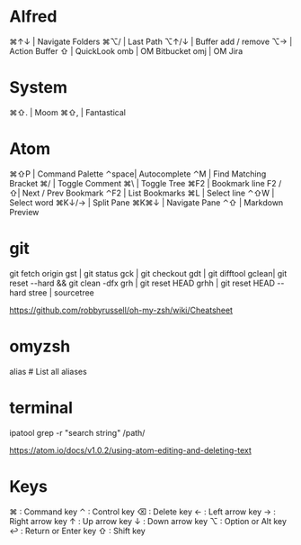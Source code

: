 # Alfred
⌘↑↓   | Navigate Folders
⌘⌥/   | Last Path
⌥↑/↓  | Buffer add / remove
⌥→    | Action Buffer
⇧     | QuickLook
omb   | OM Bitbucket
omj   | OM Jira

# System
⌘⇧.    | Moom
⌘⇧,    | Fantastical

# Atom
⌘⇧P   | Command Palette
⌃space| Autocomplete
⌃M    | Find Matching Bracket
⌘/    | Toggle Comment
⌘\    | Toggle Tree
⌘F2   | Bookmark line
F2 / ⇧| Next / Prev Bookmark
⌃F2   | List Bookmarks
⌘L    | Select line
⌃⇧W   | Select word
⌘K↓/→ | Split Pane
⌘K⌘↓  | Navigate Pane
⌃⇧    | Markdown Preview

# git
git fetch origin
gst   | git status
gck   | git checkout
gdt   | git difftool 
gclean| git reset --hard && git clean -dfx
grh   | git reset HEAD
grhh  | git reset HEAD --hard
stree | sourcetree

https://github.com/robbyrussell/oh-my-zsh/wiki/Cheatsheet

# omyzsh
alias # List all aliases

# terminal
ipatool
grep -r "search string" /path/

https://atom.io/docs/v1.0.2/using-atom-editing-and-deleting-text


# Keys
⌘ : Command key
⌃ : Control key
⌫ : Delete key
← : Left arrow key
→ : Right arrow key
↑ : Up arrow key
↓ : Down arrow key
⌥ : Option or Alt key
↩ : Return or Enter key
⇧ : Shift key
